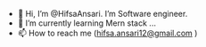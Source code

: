 - 👋 Hi, I’m @HifsaAnsari.
   I’m Software engineer.
- 🌱 I’m currently learning Mern stack ...
- 📫 How to reach me (hifsa.ansari12@gmail.com )

<!---
HifsaAnsari/HifsaAnsari is a ✨ special ✨ repository because its `README.md` (this file) appears on your GitHub profile.
You can click the Preview link to take a look at your changes.
--->
